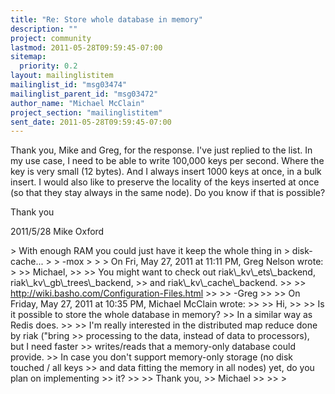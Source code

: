 ```yaml
---
title: "Re: Store whole database in memory"
description: ""
project: community
lastmod: 2011-05-28T09:59:45-07:00
sitemap:
  priority: 0.2
layout: mailinglistitem
mailinglist_id: "msg03474"
mailinglist_parent_id: "msg03472"
author_name: "Michael McClain"
project_section: "mailinglistitem"
sent_date: 2011-05-28T09:59:45-07:00
---
```



Thank you, Mike and Greg, for the response.
I've just replied to the list.
In my use case, I need to be able to write 100,000 keys per second. Where
the key is very small (12 bytes). And I always insert 1000 keys at once, in
a bulk insert. I would also like to preserve the locality of the keys
inserted at once (so that they stay always in the same node). Do you know if
that is possible?

Thank you

2011/5/28 Mike Oxford 

&gt; With enough RAM you could just have it keep the whole thing in
&gt; disk-cache...
&gt;
&gt; -mox
&gt;
&gt;
&gt; On Fri, May 27, 2011 at 11:11 PM, Greg Nelson  wrote:
&gt;
&gt;&gt; Michael,
&gt;&gt;
&gt;&gt; You might want to check out riak\\_kv\\_ets\\_backend, riak\\_kv\\_gb\\_trees\\_backend,
&gt;&gt; and riak\\_kv\\_cache\\_backend.
&gt;&gt;
&gt;&gt; http://wiki.basho.com/Configuration-Files.html
&gt;&gt;
&gt;&gt; -Greg
&gt;&gt;
&gt;&gt; On Friday, May 27, 2011 at 10:35 PM, Michael McClain wrote:
&gt;&gt;
&gt;&gt; Hi,
&gt;&gt;
&gt;&gt; Is it possible to store the whole database in memory?
&gt;&gt; In a similar way as Redis does.
&gt;&gt;
&gt;&gt; I'm really interested in the distributed map reduce done by riak ("bring
&gt;&gt; processing to the data, instead of data to processors), but I need faster
&gt;&gt; writes/reads that a memory-only database could provide.
&gt;&gt; In case you don't support memory-only storage (no disk touched / all keys
&gt;&gt; and data fitting the memory in all nodes) yet, do you plan on implementing
&gt;&gt; it?
&gt;&gt;
&gt;&gt; Thank you,
&gt;&gt; Michael
&gt;&gt;
&gt;&gt;
&gt;
